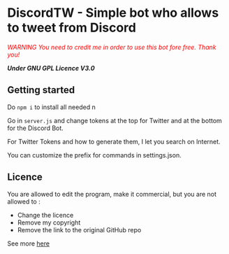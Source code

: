 # DiscordTW - Simple bot who allows to tweet from Discord

<span style="color:red">*WARNING You need to credit me in order to use this bot fore free. Thank you!*</span>

***Under GNU GPL Licence V3.0***

## Getting started

Do `npm i` to install all needed n

Go in `server.js` and change tokens at the top for Twitter and at the bottom for the Discord Bot.

For Twitter Tokens and how to generate them, I let you search on Internet.

You can customize the prefix for commands in settings.json.

## Licence

You are allowed to edit the program, make it commercial, but you are not allowed to :

- Change the licence
- Remove my copyright
- Remove the link to the original GitHub repo

See more [here](https://choosealicense.com/licenses/gpl-3.0/#)
